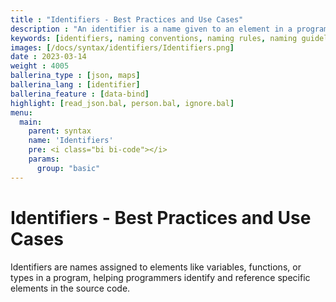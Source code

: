 ```yaml
---
title : "Identifiers - Best Practices and Use Cases"
description : "An identifier is a name given to an element in a program, such as a variable, function, or type. Identifiers allow programmers to identify and refer to specific elements in the source code."
keywords: [identifiers, naming conventions, naming rules, naming guidelines]
images: [/docs/syntax/identifiers/Identifiers.png]
date : 2023-03-14
weight : 4005
ballerina_type : [json, maps]
ballerina_lang : [identifier]
ballerina_feature : [data-bind]
highlight: [read_json.bal, person.bal, ignore.bal]
menu: 
  main:
    parent: syntax
    name: 'Identifiers'
    pre: <i class="bi bi-code"></i>
    params:
      group: "basic"
---
```


# Identifiers - Best Practices and Use Cases 

Identifiers are names assigned to elements like variables, functions, or types in a program, helping programmers identify and reference specific elements in the source code.
